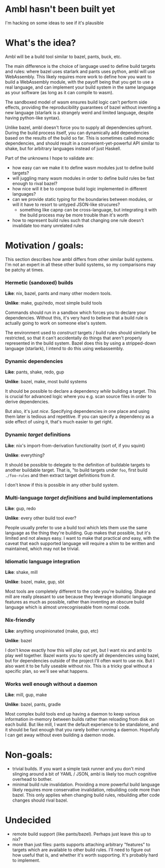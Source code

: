 # Ambl hasn't been built yet

I'm hacking on some ideas to see if it's plausible

# What's the idea?

Ambl will be a build tool similar to bazel, pants, buck, etc.

The main difference is the choice of language used to define build targets and rules: where bazel uses starlark and pants uses python, ambl will use WebAssembly. This likely requires more work to define how you want to build a WebAssembly module, with the payoff being that you get to use a real language, and can implement your build system in the same language as your software (as long as it can compile to wasm).

The sandboxed model of wasm ensures build logic can't perform side effects, providing the reproducibility guarantees of bazel without inventing a new language (starlark is a strangely weird and limited language, despite having python-like syntax).

Unlike bazel, ambl doesn't force you to supply all dependencies upfront. During the build process itself, you can dynamically add dependencies based on the results of the build so far. This is sometimes called monadic dependencies, and should result in a convenient-yet-powerful API similar to shake, but for arbitrary languages instead of just Haskell.

Part of the unknowns I hope to validate are:

 - how easy can we make it to define wasm modules just to define build targets?
 - will juggling many wasm modules in order to define build rules be fast enough to rival bazel?
 - how nice will it be to compose build logic implemented in different languages?
 - can we provide static typing for the boundaries between modules, or will it have to resort to untyped JSON-like strucures?
   - something like capnp can be cross-language, but integrating it with the build process may be more trouble than it's worth
 - how to represent build rules such that changing one rule doesn't invalidate too many unrelated rules

# Motivation / goals:

This section describes how ambl differs from other similar build systems. I'm not an expert in all these other build systems, so my comparisons may be patchy at times.

### Hermetic (sandoxed) builds

**Like**: nix, bazel, pants and many other modern tools.

**Unlike**: make, gup/redo, most simple build tools

Commands should run in a sandbox which forces you to declare your dependencies. Without this, it's very hard to believe that a build rule is actually going to work on someone else's system.

The environment used to _construct_ targets / build rules should similarly be restricted, so that it can't accidentally do things that aren't properly represented in the build system. Bazel does this by using a stripped-down language (starlark), I intend to do this using webassembly.

### Dynamic dependencies

**Like**: pants, shake, redo, gup

**Unlike**: bazel, make, most build systems

It should be possible to declare a dependency _while_ building a target. This is crucial for advanced logic where you e.g. scan source files in order to derive dependencies.

But also, it's just _nice_. Specifying dependencies in one place and using them later is tedious and repetitive. If you can specify a dependency as a side effect of using it, that's much easier to get right.

### Dynamic _target_ definitions

**Like**: nix's import-from-derivation functionality (sort of, if you squint)

**Unlike**: everything?

It should be possible to delegate to the definition of buildable targets to another buildable target. That is, "to build targets under `foo`, first build `./foo-rules` and then extract target definitions from _it_.

I don't know if this is possible in any other build system.

### Multi-language _target definitions_ and build implementations

**Like**: gup, redo

**Unlike**: every other build tool ever?

People usually prefer to use a build tool which lets them use the same language as the thing they're building. Gup makes that possible, but it's limited and not always easy. I want to make that practical _and_ easy, with the caveat that each supported language will require a shim to be written and maintained, which may not be trivial.

### Idiomatic language integration

**Like**: shake, mill

**Unlike**: bazel, make, gup, sbt

Most tools are completely different to the code you're building. Shake and mill are really pleasant to use because they leverage idiomatic language features as much as possible, rather than inventing an obscure build language which is almost unrecogniseable from normal code.

### Nix-friendly

**Like**: anything unopinionated (make, gup, etc)

**Unlike**: bazel

I don't know exactly how this will play out yet, but I want nix and ambl to play well together. Bazel wants you to specify all dependencies using bazel, but for dependencies outside of the project I'll often want to use nix. But I also want it to be fully useable without nix. This is a tricky goal without a specific plan, so we'll see what happens.

### Works well enough without a daemon

**Like**: mill, gup, make

**Unlike**: bazel, pants, gradle

Most complex build tools end up having a daemon to keep various information in-memory between builds rather than reloading from disk on each build. But like mill, I want the default experience to be standalone, and it should be fast enough that you rarely bother running a daemon. Hopefully I can get away without even building a daemon mode.

# Non-goals:

 - trivial builds. If you want a simple task runner and you don't mind slinging around a bit of YAML / JSON, ambl is likely too much cognitive overhead to bother.
 - minimal build rule invalidation. Providing a more powerful build language likely requires more conservative invalidation, rebuilding code more than bazel. This only applies when changing build rules, rebuilding after code changes should rival bazel.

# Undecided

 - remote build support (like pants/bazel). Perhaps just leave this up to nix?
 - more than just files: pants supports attaching arbitrary "features" to targets which are available to other build rules. I'll need to figure out how useful that is, and whether it's worth supporting. It's probably hard to implement.
